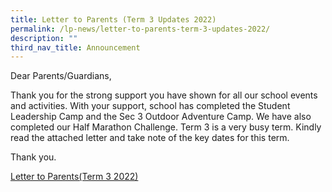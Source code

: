 ```yaml
---
title: Letter to Parents (Term 3 Updates 2022)
permalink: /lp-news/letter-to-parents-term-3-updates-2022/
description: ""
third_nav_title: Announcement
---
```



Dear Parents/Guardians,

Thank you for the strong support you have shown for all our school events and activities. With your support, school has completed the Student Leadership Camp and the Sec 3 Outdoor Adventure Camp. We have also completed our Half Marathon Challenge. Term 3 is a very busy term. Kindly read the attached letter and take note of the key dates for this term.

Thank you.

[Letter to Parents(Term 3 2022)](/files/Letter-to-ParentsTerm-3-2022.pdf)